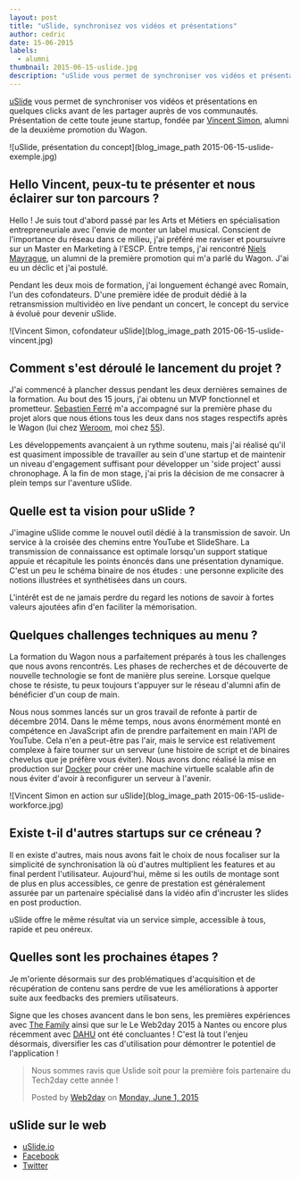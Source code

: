 ```yaml
---
layout: post
title: "uSlide, synchronisez vos vidéos et présentations"
author: cedric
date: 15-06-2015
labels:
  - alumni
thumbnail: 2015-06-15-uslide.jpg
description: "uSlide vous permet de synchroniser vos vidéos et présentations en quelques clicks avant de les partager auprès de vos communautés. Présentation de cette toute jeune startup, fondée par Vincent Simon, alumni de la deuxième promotion du Wagon."
---
```


[uSlide](https://www.uslide.io/) vous permet de synchroniser vos vidéos et présentations en quelques clicks avant de les partager auprès de vos communautés. Présentation de cette toute jeune startup, fondée par [Vincent Simon](https://twitter.com/vincentsimon64), alumni de la deuxième promotion du Wagon.

![uSlide, présentation du concept](blog_image_path 2015-06-15-uslide-exemple.jpg)

## Hello Vincent, peux-tu te présenter et nous éclairer sur ton parcours ?

Hello ! Je suis tout d'abord passé par les Arts et Métiers en spécialisation entrepreneuriale avec l'envie de monter un label musical. Conscient de l'importance du réseau dans ce milieu, j'ai préféré me raviser et poursuivre sur un Master en Marketing à l'ESCP. Entre temps, j'ai rencontré [Niels Mayrague](https://medium.com/@nielsmayrargue), un alumni de la première promotion qui m'a parlé du Wagon. J'ai eu un déclic et j'ai postulé.

Pendant les deux mois de formation, j'ai longuement échangé avec Romain, l'un des cofondateurs. D'une première idée de produit dédié à la retransmission multividéo en live pendant un concert, le concept du service à évolué pour devenir uSlide.

![Vincent Simon, cofondateur uSlide](blog_image_path 2015-06-15-uslide-vincent.jpg)

## Comment s'est déroulé le lancement du projet ?

J'ai commencé à plancher dessus pendant les deux dernières semaines de la formation. Au bout des 15 jours, j'ai obtenu un MVP fonctionnel et prometteur. [Sebastien Ferré](http://www.lewagon.org/blog/portrait-developpeur-sebastien-ferre) m'a accompagné sur la première phase du projet alors que nous étions tous les deux dans nos stages respectifs après le Wagon (lui chez [Weroom](https://www.weroom.com/en), moi chez [55](http://www.fifty-five.com/)).

Les développements avançaient à un rythme soutenu, mais j'ai réalisé qu'il est quasiment impossible de travailler au sein d'une startup et de maintenir un niveau d'engagement suffisant pour développer un 'side project' aussi chronophage. À la fin de mon stage, j'ai pris la décision de me consacrer à plein temps sur l'aventure uSlide.

## Quelle est ta vision pour uSlide ?

J'imagine uSlide comme le nouvel outil dédié à la transmission de savoir. Un service à la croisée des chemins entre YouTube et SlideShare. La transmission de connaissance est optimale lorsqu'un support statique appuie et récapitule les points énoncés dans une présentation dynamique. C'est un peu le schéma binaire de nos études : une personne explicite des notions illustrées et synthétisées dans un cours.

L'intérêt est de ne jamais perdre du regard les notions de savoir à fortes valeurs ajoutées afin d'en faciliter la mémorisation.

## Quelques challenges techniques au menu ?

La formation du Wagon nous a parfaitement préparés à tous les challenges que nous avons rencontrés. Les phases de recherches et de découverte de nouvelle technologie se font de manière plus sereine. Lorsque quelque chose te résiste, tu peux toujours t'appuyer sur le réseau d'alumni afin de bénéficier d'un coup de main.

Nous nous sommes lancés sur un gros travail de refonte à partir de décembre 2014. Dans le même temps, nous avons énormément monté en compétence en JavaScript afin de prendre parfaitement en main l'API de YouTube. Cela n'en a peut-être pas l'air, mais le service est relativement complexe à faire tourner sur un serveur (une histoire de script et de binaires chevelus que je préfère vous éviter). Nous avons donc réalisé la mise en production sur [Docker](https://www.docker.com/) pour créer une machine virtuelle scalable afin de nous éviter d'avoir à reconfigurer un serveur à l'avenir.

![Vincent Simon en action sur uSlide](blog_image_path 2015-06-15-uslide-workforce.jpg)

## Existe t-il d'autres startups sur ce créneau ?

Il en existe d'autres, mais nous avons fait le choix de nous focaliser sur la simplicité de synchronisation là où d'autres multiplient les features et au final perdent l'utilisateur. Aujourd'hui, même si les outils de montage sont de plus en plus accessibles, ce genre de prestation est généralement assurée par un partenaire spécialisé dans la vidéo afin d'incruster les slides en post production.

uSlide offre le même résultat via un service simple, accessible à tous, rapide et peu onéreux.

## Quelles sont les prochaines étapes ?

Je m'oriente désormais sur des problématiques d'acquisition et de récupération de contenu sans perdre de vue les améliorations à apporter suite aux feedbacks des premiers utilisateurs.

Signe que les choses avancent dans le bon sens, les premières expériences avec [The Family](https://www.uslide.io/presentations/Da7dnMCNm67787WvyZpz8A) ainsi que sur le Le Web2day 2015 à Nantes ou encore plus récemment avec [DAHU](https://www.uslide.io/presentations/jbsIRGoEi_TW1_ZrovwYNA) ont été concluantes ! C'est là tout l'enjeu désormais, diversifier les cas d'utilisation pour démontrer le potentiel de l'application !

<div class="embed-fb">
  <div id="fb-root"></div><script>(function(d, s, id) {  var js, fjs = d.getElementsByTagName(s)[0];  if (d.getElementById(id)) return;  js = d.createElement(s); js.id = id;  js.src = "//connect.facebook.net/en_US/sdk.js#xfbml=1&version=v2.3";  fjs.parentNode.insertBefore(js, fjs);}(document, 'script', 'facebook-jssdk'));</script><div class="fb-post" data-href="https://www.facebook.com/web2day.nantes/posts/10155699989450085" data-width="500"><div class="fb-xfbml-parse-ignore"><blockquote cite="https://www.facebook.com/web2day.nantes/posts/10155699989450085"><p>Nous sommes ravis que Uslide soit pour la premi&#xe8;re fois partenaire du Tech2day cette ann&#xe9;e !</p>Posted by <a href="https://www.facebook.com/web2day.nantes">Web2day</a> on <a href="https://www.facebook.com/web2day.nantes/posts/10155699989450085">Monday, June 1, 2015</a></blockquote></div></div>
</div>

## uSlide sur le web

- [uSlide.io](https://www.uslide.io/)
- [Facebook](https://www.facebook.com/pages/uslideio/508037696011664?fref=ts)
- [Twitter](https://twitter.com/uslide_io)
